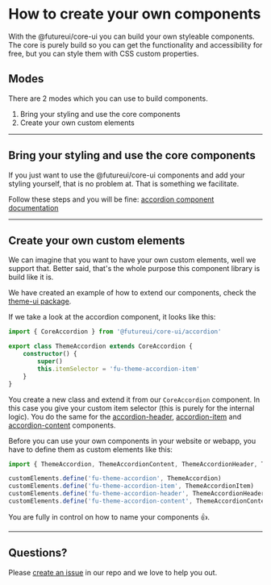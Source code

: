 # How to create your own components

With the @futureui/core-ui you can build your own styleable components. The core is purely build so you can get the functionality and accessibility for free, but you can style them with CSS custom properties.

## Modes
There are 2 modes which you can use to build components.

1. Bring your styling and use the core components
2. Create your own custom elements

---


## Bring your styling and use the core components

If you just want to use the @futureui/core-ui components and add your styling yourself, that is no problem at. That is something we facilitate.

Follow these steps and you will be fine: [accordion component documentation](../packages/core-ui/src/components/accordion/README.md)

---


## Create your own custom elements

We can imagine that you want to have your own custom elements, well we support that. Better said, that's the whole purpose this component library is build like it is.

We have created an example of how to extend our components, check the [theme-ui package](../packages/theme-ui/src/components/accordion/accordion/accordion.ts).

If we take a look at the accordion component, it looks like this: 

```ts
import { CoreAccordion } from '@futureui/core-ui/accordion'

export class ThemeAccordion extends CoreAccordion {
	constructor() {
		super()
		this.itemSelector = 'fu-theme-accordion-item'
	}
}
```

You create a new class and extend it from our `CoreAccordion` component. In this case you give your custom item selector (this is purely for the internal logic). You do the same for the [accordion-header](../packages/theme-ui/src/components/accordion/header/accordion-header.ts), [accordion-item]((../packages/theme-ui/src/components/accordion/item/accordion-item.ts)) and [accordion-content]((../packages/theme-ui/src/components/accordion/content/accordion-content.ts)) components.

Before you can use your own components in your website or webapp, you have to define them as custom elements like this:

```ts
import { ThemeAccordion, ThemeAccordionContent, ThemeAccordionHeader, ThemeAccordionItem } from './components/accordion'

customElements.define('fu-theme-accordion', ThemeAccordion)
customElements.define('fu-theme-accordion-item', ThemeAccordionItem)
customElements.define('fu-theme-accordion-header', ThemeAccordionHeader)
customElements.define('fu-theme-accordion-content', ThemeAccordionContent)
```

You are fully in control on how to name your components 👍.

---

## Questions?
Please [create an issue](https://github.com/devbyray/future-ui/issues/new) in our repo and we love to help you out.


